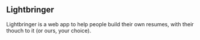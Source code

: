 ## Lightbringer

Lightbringer is a web app to help people build their own resumes, with their thouch to it (or ours, your choice).